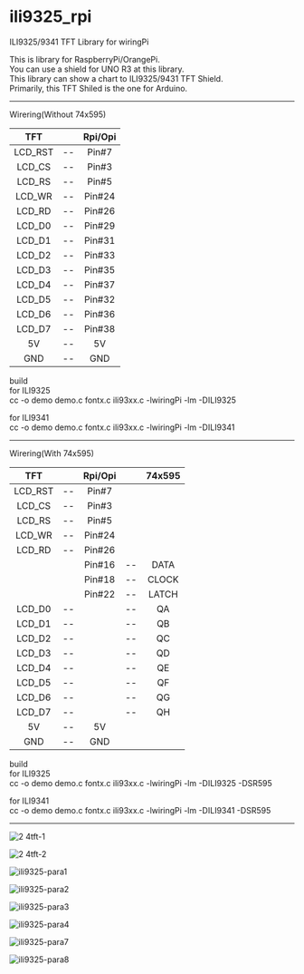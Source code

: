 # ili9325_rpi
ILI9325/9341 TFT Library for wiringPi


This is library for RaspberryPi/OrangePi.   
You can use a shield for UNO R3 at this library.   
This library can show a chart to ILI9325/9431 TFT Shield.   
Primarily, this TFT Shiled is the one for Arduino.   

----

Wirering(Without 74x595)   

|TFT||Rpi/Opi|
|:-:|:-:|:-:|
|LCD_RST|--|Pin#7|
|LCD_CS|--|Pin#3|
|LCD_RS|--|Pin#5|
|LCD_WR|--|Pin#24|
|LCD_RD|--|Pin#26|
|LCD_D0|--|Pin#29|
|LCD_D1|--|Pin#31|
|LCD_D2|--|Pin#33|
|LCD_D3|--|Pin#35|
|LCD_D4|--|Pin#37|
|LCD_D5|--|Pin#32|
|LCD_D6|--|Pin#36|
|LCD_D7|--|Pin#38|
|5V|--|5V|
|GND|--|GND|

build   
for ILI9325   
cc -o demo demo.c fontx.c ili93xx.c -lwiringPi -lm -DILI9325   

for ILI9341   
cc -o demo demo.c fontx.c ili93xx.c -lwiringPi -lm -DILI9341   

----

Wirering(With 74x595)   

|TFT||Rpi/Opi||74x595|
|:-:|:-:|:-:|:-:|:-:|
|LCD_RST|--|Pin#7|||
|LCD_CS|--|Pin#3|||
|LCD_RS|--|Pin#5|||
|LCD_WR|--|Pin#24|||
|LCD_RD|--|Pin#26|||
|||Pin#16|--|DATA|
|||Pin#18|--|CLOCK|
|||Pin#22|--|LATCH|
|LCD_D0|--||--|QA|
|LCD_D1|--||--|QB
|LCD_D2|--||--|QC|
|LCD_D3|--||--|QD|
|LCD_D4|--||--|QE|
|LCD_D5|--||--|QF|
|LCD_D6|--||--|QG|
|LCD_D7|--||--|QH|
|5V|--|5V|||
|GND|--|GND|||

build   
for ILI9325   
cc -o demo demo.c fontx.c ili93xx.c -lwiringPi -lm -DILI9325 -DSR595   

for ILI9341   
cc -o demo demo.c fontx.c ili93xx.c -lwiringPi -lm -DILI9341 -DSR595   

---

![2 4tft-1](https://cloud.githubusercontent.com/assets/6020549/24932714/bff42314-1f4d-11e7-8c13-28a6c4652992.JPG)

![2 4tft-2](https://cloud.githubusercontent.com/assets/6020549/24932732/d45d7080-1f4d-11e7-95d8-a34c0cb901b3.JPG)

![ili9325-para1](https://cloud.githubusercontent.com/assets/6020549/24833926/38353b08-1d12-11e7-8d0d-5dae59c3499b.JPG)

![ili9325-para2](https://cloud.githubusercontent.com/assets/6020549/24995032/3ee3292a-2068-11e7-9179-bf5a74ba2a38.JPG)

![ili9325-para3](https://cloud.githubusercontent.com/assets/6020549/24833940/c58dc0ec-1d12-11e7-85b6-7f57a80b5e66.JPG)

![ili9325-para4](https://cloud.githubusercontent.com/assets/6020549/24833950/f48f0e6e-1d12-11e7-95a5-28ef894ea311.JPG)

![ili9325-para7](https://cloud.githubusercontent.com/assets/6020549/24932578/0c0319fa-1f4d-11e7-8da8-901a94e89e28.JPG)

![ili9325-para8](https://cloud.githubusercontent.com/assets/6020549/24995079/6043fb62-2068-11e7-974b-29e23126e38f.JPG)

